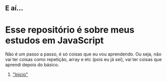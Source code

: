 <h2>E aí...</h2>
<h1>Esse repositório é sobre meus estudos em JavaScript</h1>

<p>Não é um passo a passo, é só coisas que eu vou aprendendo. Ou seja, não vai ter coisas como repetição, array e etc (pois eu já sei), vai ter coisas que aprendi depois do básico.</p>

<ol>
    <li>
        <a href="#">"Inicio"</a>
    </li>
</ol>